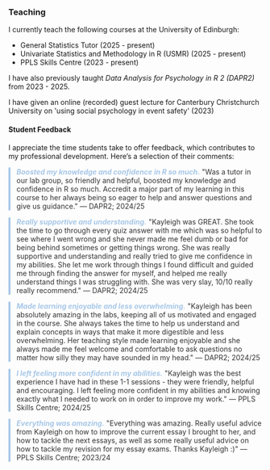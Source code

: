 ### Teaching

I currently teach the following courses at the University of Edinburgh:

-   General Statistics Tutor (2025 - present)
-   Univariate Statistics and Methodology in R (USMR) (2025 - present)
-   PPLS Skills Centre (2023 - present)

I have also previously taught *Data Analysis for Psychology in R 2 (DAPR2)* from 2023 - 2025.<br>


I have given an online (recorded) guest lecture for Canterbury Christchurch University on 'using social psychology in event safety' (2023)


#### Student Feedback

I appreciate the time students take to offer feedback, which contributes to my professional development. Here’s a selection of their comments:

<blockquote style="border-left: 4px solid #A7C7E7; padding-left: 12px; margin: 1em 0; color: #333;">
<strong style="color:#A7C7E7; font-style:italic;">Boosted my knowledge and confidence in R so much.</strong>  
"Was a tutor in our lab group, so friendly and helpful, boosted my knowledge and confidence in R so much. Accredit a major part of my learning in this course to her always being so eager to help and answer questions and give us guidance." — DAPR2; 2024/25
</blockquote>

<blockquote style="border-left: 4px solid #A7C7E7; padding-left: 12px; margin: 1em 0; color: #333;">
<strong style="color:#A7C7E7; font-style:italic;">Really supportive and understanding.</strong>  
"Kayleigh was GREAT. She took the time to go through every quiz answer with me which was so helpful to see where I went wrong and she never made me feel dumb or bad for being behind sometimes or getting things wrong. She was really supportive and understanding and really tried to give me confidence in my abilities. She let me work through things I found difficult and guided me through finding the answer for myself, and helped me really understand things I was struggling with. She was very slay, 10/10 really really recommend." — DAPR2; 2024/25
</blockquote>

<blockquote style="border-left: 4px solid #A7C7E7; padding-left: 12px; margin: 1em 0; color: #333;">
<strong style="color:#A7C7E7; font-style:italic;">Made learning enjoyable and less overwhelming.</strong>  
"Kayleigh has been absolutely amazing in the labs, keeping all of us motivated and engaged in the course. She always takes the time to help us understand and explain concepts in ways that make it more digestible and less overwhelming. Her teaching style made learning enjoyable and she always made me feel welcome and comfortable to ask questions no matter how silly they may have sounded in my head." — DAPR2; 2024/25
</blockquote>

<blockquote style="border-left: 4px solid #A7C7E7; padding-left: 12px; margin: 1em 0; color: #333;">
<strong style="color:#A7C7E7; font-style:italic;">I left feeling more confident in my abilities.</strong>  
"Kayleigh was the best experience I have had in these 1-1 sessions - they were friendly, helpful and encouraging. I left feeling more confident in my abilities and knowing exactly what I needed to work on in order to improve my work." — PPLS Skills Centre; 2024/25
</blockquote>

<blockquote style="border-left: 4px solid #A7C7E7; padding-left: 12px; margin: 1em 0; color: #333;">
<strong style="color:#A7C7E7; font-style:italic;">Everything was amazing.</strong>  
"Everything was amazing. Really useful advice from Kayleigh on how to improve the current essay I brought to her, and how to tackle the next essays, as well as some really useful advice on how to tackle my revision for my essay exams. Thanks Kayleigh :)" — PPLS Skills Centre; 2023/24
</blockquote>
